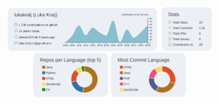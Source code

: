 
<p align="center">
  <img width="60%" src="https://raw.githubusercontent.com/lukakralj/lukakralj/master/profile-summary-card-output/nord_bright/0-profile-details.svg" />
  <img width="20%" src="https://raw.githubusercontent.com/lukakralj/lukakralj/master/profile-summary-card-output/nord_bright/3-stats.svg" />
  <img width="30%" src="https://raw.githubusercontent.com/lukakralj/lukakralj/master/profile-summary-card-output/nord_bright/1-repos-per-language.svg" />
  <img width="30%" src="https://raw.githubusercontent.com/lukakralj/lukakralj/master/profile-summary-card-output/nord_bright/2-most-commit-language.svg" />
</p>
